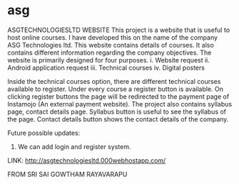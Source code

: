 # asg
ASGTECHNOLOGIESLTD WEBSITE
This project is a website that is useful to host online courses. I have developed this on the name of the company ASG Technologies ltd. This website contains details of courses. It also contains different information regarding the company objectives. The website is primarily designed for four purposes.
i.	Website request
ii.	Android application request
iii.	Technical courses
iv.	Digital posters

Inside the technical courses option, there are different technical courses available to register. Under every course a register button is available. On clicking register buttons the page will be redirected to the payment page of Instamojo (An external payment website).
The project also contains syllabus page, contact details page. Syllabus button is useful to see the syllabus of the page. Contact details button shows the contact details of the company.

Future possible updates:
1.	We can add login and register system.

LINK: http://asgtechnologiesltd.000webhostapp.com/

FROM
SRI SAI GOWTHAM RAYAVARAPU
